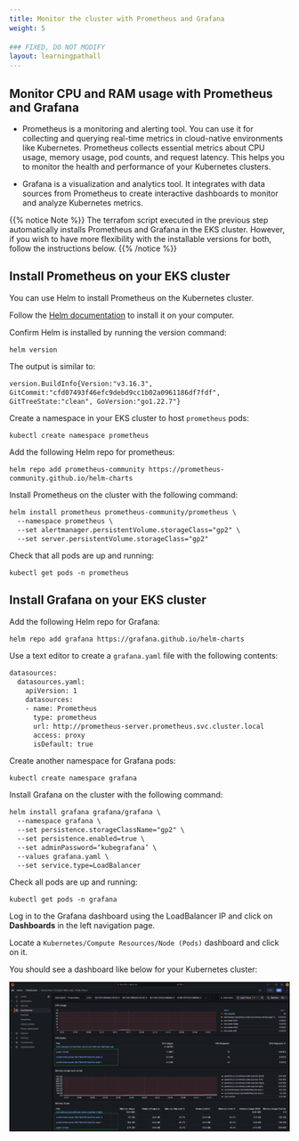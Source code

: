 ```yaml
---
title: Monitor the cluster with Prometheus and Grafana 
weight: 5

### FIXED, DO NOT MODIFY
layout: learningpathall
---
```


## Monitor CPU and RAM usage with Prometheus and Grafana

* Prometheus is a monitoring and alerting tool. You can use it for collecting and querying real-time metrics in cloud-native environments like Kubernetes. Prometheus collects essential metrics about CPU usage, memory usage, pod counts, and request latency. This helps you to monitor the health and performance of your Kubernetes clusters. 

* Grafana is a visualization and analytics tool. It integrates with data sources from Prometheus to create interactive dashboards to monitor and analyze Kubernetes metrics. 

{{% notice Note %}}
The terrafom script executed in the previous step automatically installs Prometheus and Grafana in the EKS cluster. However, if you wish to have more flexibility with the installable versions for both, follow the instructions below.
{{% /notice %}}

## Install Prometheus on your EKS cluster

You can use Helm to install Prometheus on the Kubernetes cluster. 

Follow the [Helm documentation](https://helm.sh/docs/intro/install/) to install it on your computer.

Confirm Helm is installed by running the version command:

```console
helm version
```

The output is similar to:

```output
version.BuildInfo{Version:"v3.16.3", GitCommit:"cfd07493f46efc9debd9cc1b02a0961186df7fdf", GitTreeState:"clean", GoVersion:"go1.22.7"}
```

Create a namespace in your EKS cluster to host `prometheus` pods:

```console
kubectl create namespace prometheus
```

Add the following Helm repo for prometheus:

```console
helm repo add prometheus-community https://prometheus-community.github.io/helm-charts
```

Install Prometheus on the cluster with the following command:

```console
helm install prometheus prometheus-community/prometheus \
  --namespace prometheus \
  --set alertmanager.persistentVolume.storageClass="gp2" \
  --set server.persistentVolume.storageClass="gp2"
```

Check that all pods are up and running:

```console
kubectl get pods -n prometheus
```

## Install Grafana on your EKS cluster

Add the following Helm repo for Grafana:

```console
helm repo add grafana https://grafana.github.io/helm-charts
```

Use a text editor to create a `grafana.yaml` file with the following contents:

```console
datasources:
  datasources.yaml:
    apiVersion: 1
    datasources:
    - name: Prometheus
      type: prometheus
      url: http://prometheus-server.prometheus.svc.cluster.local
      access: proxy
      isDefault: true
```

Create another namespace for Grafana pods:

```console
kubectl create namespace grafana
```

Install Grafana on the cluster with the following command:

```console
helm install grafana grafana/grafana \
  --namespace grafana \
  --set persistence.storageClassName="gp2" \
  --set persistence.enabled=true \
  --set adminPassword=‘kubegrafana’ \
  --values grafana.yaml \
  --set service.type=LoadBalancer
```

Check all pods are up and running:

```console
kubectl get pods -n grafana
```

Log in to the Grafana dashboard using the LoadBalancer IP and click on **Dashboards** in the left navigation page. 

Locate a `Kubernetes/Compute Resources/Node (Pods)` dashboard and click on it. 

You should see a dashboard like below for your Kubernetes cluster:

![grafana #center](_images/grafana.png "Figure 8: Dashboard for Kubernetes Cluster.")
